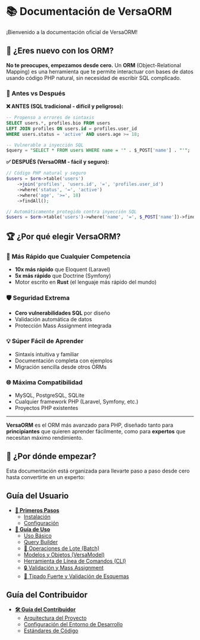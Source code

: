 # 📚 Documentación de VersaORM

¡Bienvenido a la documentación oficial de VersaORM!

## 🤔 ¿Eres nuevo con los ORM?

**No te preocupes, empezamos desde cero.** Un **ORM** (Object-Relational Mapping) es una herramienta que te permite interactuar con bases de datos usando código PHP natural, sin necesidad de escribir SQL complicado.

### 🔄 Antes vs Después

**❌ ANTES (SQL tradicional - difícil y peligroso):**
```sql
-- Propenso a errores de sintaxis
SELECT users.*, profiles.bio FROM users 
LEFT JOIN profiles ON users.id = profiles.user_id 
WHERE users.status = 'active' AND users.age >= 18;

-- Vulnerable a inyección SQL
$query = "SELECT * FROM users WHERE name = '" . $_POST['name'] . "'";
```

**✅ DESPUÉS (VersaORM - fácil y seguro):**
```php
// Código PHP natural y seguro
$users = $orm->table('users')
    ->join('profiles', 'users.id', '=', 'profiles.user_id')
    ->where('status', '=', 'active')
    ->where('age', '>=', 18)
    ->findAll();

// Automáticamente protegido contra inyección SQL
$users = $orm->table('users')->where('name', '=', $_POST['name'])->findAll();
```

## 🏆 ¿Por qué elegir VersaORM?

### 🚀 **Más Rápido que Cualquier Competencia**
- **10x más rápido** que Eloquent (Laravel)
- **5x más rápido** que Doctrine (Symfony)
- Motor escrito en **Rust** (el lenguaje más rápido del mundo)

### 🛡️ **Seguridad Extrema**
- **Cero vulnerabilidades SQL** por diseño
- Validación automática de datos
- Protección Mass Assignment integrada

### 💡 **Súper Fácil de Aprender**
- Sintaxis intuitiva y familiar
- Documentación completa con ejemplos
- Migración sencilla desde otros ORMs

### 🌐 **Máxima Compatibilidad**
- MySQL, PostgreSQL, SQLite
- Cualquier framework PHP (Laravel, Symfony, etc.)
- Proyectos PHP existentes

---

**VersaORM** es el ORM más avanzado para PHP, diseñado tanto para **principiantes** que quieren aprender fácilmente, como para **expertos** que necesitan máximo rendimiento.

## 📖 ¿Por dónde empezar?

Esta documentación está organizada para llevarte paso a paso desde cero hasta convertirte en un experto:

## Guía del Usuario

- **[🚀 Primeros Pasos](getting-started/README.md)**
  - [Instalación](getting-started/installation.md)
  - [Configuración](getting-started/configuration.md)
- **[📖 Guía de Uso](user-guide/README.md)**
  - [Uso Básico](user-guide/01-basic-usage.md)
  - [Query Builder](user-guide/02-query-builder.md)
  - [🚀 Operaciones de Lote (Batch)](user-guide/03-batch-operations.md)
  - [Modelos y Objetos (VersaModel)](user-guide/03-models-and-objects.md)
  - [Herramienta de Línea de Comandos (CLI)](user-guide/04-cli-tool.md)
  - [🔒 Validación y Mass Assignment](user-guide/05-validation-mass-assignment.md)
  - [🎯 Tipado Fuerte y Validación de Esquemas](user-guide/06-strong-typing-schema-validation.md)

## Guía del Contribuidor

- **[🛠️ Guía del Contribuidor](contributor-guide/README.md)**
  - [Arquitectura del Proyecto](contributor-guide/01-architecture.md)
  - [Configuración del Entorno de Desarrollo](contributor-guide/02-development-setup.md)
  - [Estándares de Código](contributor-guide/03-coding-standards.md)
